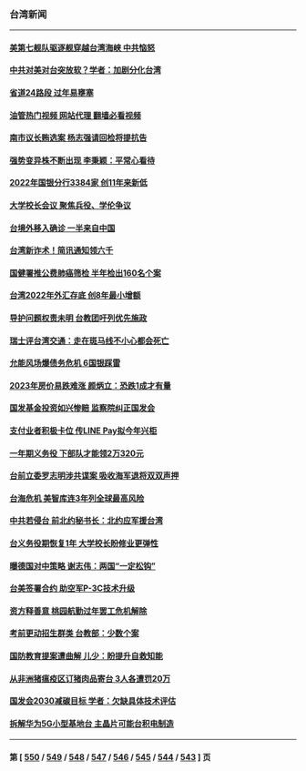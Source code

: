 ### 台湾新闻
---
#### [美第七舰队驱逐舰穿越台湾海峡 中共恼怒](../../pages/ncid1349361/n13900401.md?01062045) 
#### [中共对美对台突放软？学者：加剧分化台湾](../../pages/ncid1349361/n13900191.md?01062045) 
#### [省道24路段 过年易壅塞](../../pages/ncid1349361/n13900116.md?01062045) 
#### [油管热门视频 网站代理 翻墙必看视频](http://138.2.39.72:81/youtube.html?epic-marker?01062045)
#### [南市议长贿选案 杨志强请回检将提抗告](../../pages/ncid1349361/n13900146.md?01062045) 
#### [强势变异株不断出现 李秉颖：平常心看待](../../pages/ncid1349361/n13900139.md?01062045) 
#### [2022年国银分行3384家 创11年来新低](../../pages/ncid1349361/n13900138.md?01062045) 
#### [大学校长会议 聚焦兵役、学伦争议](../../pages/ncid1349361/n13900111.md?01062045) 
#### [台境外移入确诊 一半来自中国](../../pages/ncid1349361/n13900142.md?01062045) 
#### [台湾新诈术！简讯通知领六千](../../pages/ncid1349361/n13900137.md?01062045) 
#### [国健署推公费肺癌筛检 半年检出160名个案](../../pages/ncid1349361/n13900147.md?01062045) 
#### [台湾2022年外汇存底 创8年最小增额](../../pages/ncid1349361/n13900076.md?01062045) 
#### [导护问题权责未明 台教团吁列优先施政](../../pages/ncid1349361/n13900122.md?01062045) 
#### [瑞士评台湾交通：走在斑马线不小心都会死亡](../../pages/ncid1349361/n13900124.md?01062045) 
#### [允能风场爆债务危机 6国银踩雷](../../pages/ncid1349361/n13900109.md?01062045) 
#### [2023年房价易跌难涨 颜炳立：恐跌1成才有量](../../pages/ncid1349361/n13900081.md?01062045) 
#### [国发基金投资如兴惨赔 监察院纠正国发会](../../pages/ncid1349361/n13900080.md?01062045) 
#### [支付业者积极卡位 传LINE Pay拟今年兴柜](../../pages/ncid1349361/n13900083.md?01062045) 
#### [一年期义务役 下部队才能领2万320元](../../pages/ncid1349361/n13900055.md?01062045) 
#### [台前立委罗志明涉共谍案 吸收海军退将双双声押](../../pages/ncid1349361/n13900037.md?01062045) 
#### [台海危机 美智库连3年列全球最高风险](../../pages/ncid1349361/n13900008.md?01062045) 
#### [中共若侵台 前北约秘书长：北约应军援台湾](../../pages/ncid1349361/n13900016.md?01062045) 
#### [台义务役期恢复1年 大学校长盼修业更弹性](../../pages/ncid1349361/n13899990.md?01062045) 
#### [曝德国对中策略 谢志伟：两国“一定松钩”](../../pages/ncid1349361/n13899985.md?01062045) 
#### [台美签署合约 助空军P-3C技术升级](../../pages/ncid1349361/n13899983.md?01062045) 
#### [资方释善意 桃园航勤过年罢工危机解除](../../pages/ncid1349361/n13899378.md?01062045) 
#### [考前更动招生群类 台教部：少数个案](../../pages/ncid1349361/n13899374.md?01062045) 
#### [国防教育提案遭曲解 儿少：盼提升自救知能](../../pages/ncid1349361/n13899376.md?01062045) 
#### [从非洲猪瘟疫区订猪肉品寄台 3人各遭罚20万](../../pages/ncid1349361/n13899381.md?01062045) 
#### [国发会2030减碳目标 学者：欠缺具体技术评估](../../pages/ncid1349361/n13899339.md?01062045) 
#### [拆解华为5G小型基地台 主晶片可能台积电制造](../../pages/ncid1349361/n13899337.md?01062045) 

---
#### 第 [ [550](./550.md?01062045) / [549](./549.md?01062045) / [548](./548.md?01062045) / [547](./547.md?01062045) / [546](./546.md?01062045) / [545](./545.md?01062045) / [544](./544.md?01062045) / [543](./543.md?01062045) ] 页
